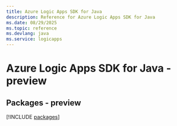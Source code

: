 ```yaml
---
title: Azure Logic Apps SDK for Java
description: Reference for Azure Logic Apps SDK for Java
ms.date: 08/29/2025
ms.topic: reference
ms.devlang: java
ms.service: logicapps
---
```

# Azure Logic Apps SDK for Java - preview
## Packages - preview
[!INCLUDE [packages](logic-apps-index.md)]